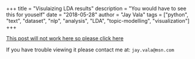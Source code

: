 +++
title =  "Visulaizing LDA results"
description =  "You would have to see this for youself"
date = "2018-05-28"
author = "Jay Vala"
tags = ["python", "text", "dataset", "nlp", "analysis", "LDA", "topic-modelling", "visualization"]
+++

[This post will not work here so please click here](http://nbviewer.jupyter.org/github/jdvala/blog.io/blob/master/notebooks/LDA%20Visulization.ipynb)

If you have trouble viewing it please contact me at: ```jay.vala@msn.com```
